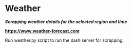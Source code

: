 # Weather
__*Scrapping weather details for the selected region and time*__

**https://www.weather-forecast.com**

Run weather.py script to run the dash server for scrapping.

